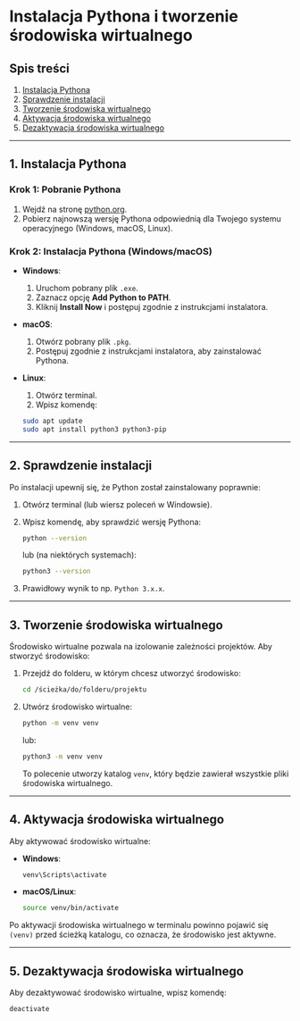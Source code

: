 # Instalacja Pythona i tworzenie środowiska wirtualnego

## Spis treści

1. [Instalacja Pythona](#1-instalacja-pythona)
2. [Sprawdzenie instalacji](#2-sprawdzenie-instalacji)
3. [Tworzenie środowiska wirtualnego](#3-tworzenie-środowiska-wirtualnego)
4. [Aktywacja środowiska wirtualnego](#4-aktywacja-środowiska-wirtualnego)
5. [Dezaktywacja środowiska wirtualnego](#5-dezaktywacja-środowiska-wirtualnego)

---

## 1. Instalacja Pythona

### Krok 1: Pobranie Pythona

1. Wejdź na stronę [python.org](https://www.python.org/downloads/).
2. Pobierz najnowszą wersję Pythona odpowiednią dla Twojego systemu operacyjnego (Windows, macOS, Linux).

### Krok 2: Instalacja Pythona (Windows/macOS)

- **Windows**:

  1. Uruchom pobrany plik `.exe`.
  2. Zaznacz opcję **Add Python to PATH**.
  3. Kliknij **Install Now** i postępuj zgodnie z instrukcjami instalatora.

- **macOS**:

  1. Otwórz pobrany plik `.pkg`.
  2. Postępuj zgodnie z instrukcjami instalatora, aby zainstalować Pythona.

- **Linux**:

  1. Otwórz terminal.
  2. Wpisz komendę:

  ```bash
  sudo apt update
  sudo apt install python3 python3-pip
  ```

---

## 2. Sprawdzenie instalacji

Po instalacji upewnij się, że Python został zainstalowany poprawnie:

1. Otwórz terminal (lub wiersz poleceń w Windowsie).
2. Wpisz komendę, aby sprawdzić wersję Pythona:

   ```bash
   python --version
   ```

   lub (na niektórych systemach):

   ```bash
   python3 --version
   ```

3. Prawidłowy wynik to np. `Python 3.x.x`.

---

## 3. Tworzenie środowiska wirtualnego

Środowisko wirtualne pozwala na izolowanie zależności projektów. Aby stworzyć środowisko:

1. Przejdź do folderu, w którym chcesz utworzyć środowisko:

   ```bash
   cd /ścieżka/do/folderu/projektu
   ```

2. Utwórz środowisko wirtualne:

   ```bash
   python -m venv venv
   ```

   lub:

   ```bash
   python3 -m venv venv
   ```

   To polecenie utworzy katalog `venv`, który będzie zawierał wszystkie pliki środowiska wirtualnego.

---

## 4. Aktywacja środowiska wirtualnego

Aby aktywować środowisko wirtualne:

- **Windows**:

  ```bash
  venv\Scripts\activate
  ```

- **macOS/Linux**:

  ```bash
  source venv/bin/activate
  ```

Po aktywacji środowiska wirtualnego w terminalu powinno pojawić się `(venv)` przed ścieżką katalogu, co oznacza, że środowisko jest aktywne.

---

## 5. Dezaktywacja środowiska wirtualnego

Aby dezaktywować środowisko wirtualne, wpisz komendę:

```bash
deactivate
```

